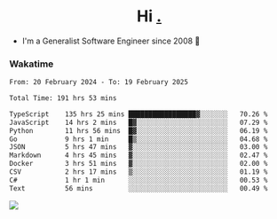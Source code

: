 <h1 align="center">Hi <a href="https://www.hackerrank.com/erasmosaraujo">.</a></h1>
 
- I'm a Generalist Software Engineer  since 2008 🚀
<!--  
<p align="left">
  <a href="https://github.com/erasmosoares/github-readme-stats">
    <img
      align="center"
      src="https://github-readme-stats.vercel.app/api/top-langs/?username=erasmosoares&theme=radical&layout=compact"
    />
  </a>
  <a href="https://github.com/erasmosoares/github-readme-stats">
    [![Harlok's WakaTime stats](https://github-readme-stats.vercel.app/api/wakatime?username=ffflabs)](https://github.com/anuraghazra/github-readme-stats)
  </a>
</p>

<!--
 ### Repo 
 
<p align="left">
 <a href="https://github.com/erasmosoares/github-readme-stats">
    <img
      align="center"
      height="165"
      src="https://github-readme-stats.vercel.app/api/pin?username=erasmosoares&repo=sample-node&title_color=fff&icon_color=f9f9f9&text_color=9f9f9f&bg_color=151515"
    />
  </a>
  <a href="https://github.com/erasmosoares/github-readme-stats">
    <img
      align="center"
      height="165"
      src="https://github-readme-stats.vercel.app/api/pin?username=erasmosoares&repo=sample-node&title_color=fff&icon_color=f9f9f9&text_color=9f9f9f&bg_color=151515"
    />
  </a>
</p>
-->

 ### Wakatime 

<!--START_SECTION:waka-->

```txt
From: 20 February 2024 - To: 19 February 2025

Total Time: 191 hrs 53 mins

TypeScript    135 hrs 25 mins █████████████████▓░░░░░░░   70.26 %
JavaScript    14 hrs 2 mins   █▓░░░░░░░░░░░░░░░░░░░░░░░   07.29 %
Python        11 hrs 56 mins  █▓░░░░░░░░░░░░░░░░░░░░░░░   06.19 %
Go            9 hrs 1 min     █▒░░░░░░░░░░░░░░░░░░░░░░░   04.68 %
JSON          5 hrs 47 mins   ▓░░░░░░░░░░░░░░░░░░░░░░░░   03.00 %
Markdown      4 hrs 45 mins   ▓░░░░░░░░░░░░░░░░░░░░░░░░   02.47 %
Docker        3 hrs 51 mins   ▓░░░░░░░░░░░░░░░░░░░░░░░░   02.00 %
CSV           2 hrs 17 mins   ▒░░░░░░░░░░░░░░░░░░░░░░░░   01.19 %
C#            1 hr 1 min      ░░░░░░░░░░░░░░░░░░░░░░░░░   00.53 %
Text          56 mins         ░░░░░░░░░░░░░░░░░░░░░░░░░   00.49 %
```

<!--END_SECTION:waka-->

![](https://komarev.com/ghpvc/?username=erasmosoares&color=brightgreen)

